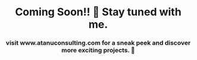 <h1 align="center">
  <strong> Coming Soon!! 🚀 Stay tuned with me.</strong>
</h1>

<h3 align="center">
  visit www.atanuconsulting.com for a sneak peek and discover more exciting projects. 🌟 </strong>
</h3>
